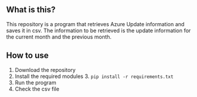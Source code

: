 
## What is this?
This repository is a program that retrieves Azure Update information and saves it in csv.
The information to be retrieved is the update information for the current month and the previous month.

## How to use
1. Download the repository
2. Install the required modules
   3. `pip install -r requirements.txt`
3. Run the program
4. Check the csv file